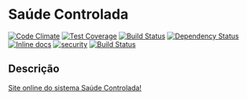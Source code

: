 # Saúde Controlada

[![Code Climate](https://codeclimate.com/github/peimelo/saudecontrolada/badges/gpa.svg)](https://codeclimate.com/github/peimelo/saudecontrolada)
[![Test Coverage](https://codeclimate.com/github/peimelo/saudecontrolada/badges/coverage.svg)](https://codeclimate.com/github/peimelo/saudecontrolada/coverage)
[![Build Status](https://travis-ci.org/peimelo/saudecontrolada.svg?branch=master)](https://travis-ci.org/peimelo/saudecontrolada)
[![Dependency Status](https://gemnasium.com/peimelo/saudecontrolada.svg)](https://gemnasium.com/peimelo/saudecontrolada)
[![Inline docs](http://inch-ci.org/github/peimelo/saudecontrolada.svg?branch=master)](http://inch-ci.org/github/peimelo/saudecontrolada)
[![security](https://hakiri.io/github/peimelo/saudecontrolada/master.svg)](https://hakiri.io/github/peimelo/saudecontrolada/master)
[![Build Status](http://rails-brakeman.com/peimelo/saudecontrolada.png)](http://rails-brakeman.com/peimelo/saudecontrolada)

## Descrição

[Site online do sistema Saúde Controlada!](https://saudecontrolada.com.br)


